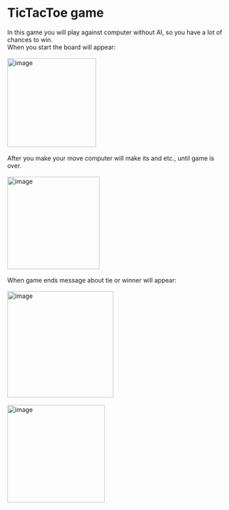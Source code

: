 # TicTacToe game
In this game you will play against computer without AI, so you have a lot of chances to win.\
When you start the board will appear:\
\
<img width="203" alt="image" src="https://user-images.githubusercontent.com/67323825/182846761-441228d4-7069-4b1d-82e4-64dd53b739df.png">\
\
After you make your move computer will make its and etc., until game is over.\
\
<img width="211" alt="image" src="https://user-images.githubusercontent.com/67323825/182847109-de9889dd-b7af-42ec-8ead-3b97fe95fc9b.png">\
\
When game ends message about tie or winner will appear:\
\
<img width="243" alt="image" src="https://user-images.githubusercontent.com/67323825/182847314-5f1880ee-fe30-46ad-bfff-c50bd5d5c876.png">
\
\
<img width="223" alt="image" src="https://user-images.githubusercontent.com/67323825/182847430-28ea0bb1-81d3-4ada-92a3-5c15897af479.png">



